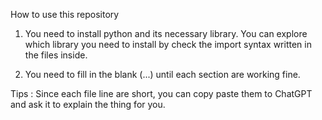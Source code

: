 How to use this repository

1) You need to install python and its necessary library. You can explore which library you need to install by check the import syntax written in the files inside.

2) You need to fill in the blank (...) until each section are working fine.

Tips : Since each file line are short, you can copy paste them to ChatGPT and ask it to explain the thing for you.
